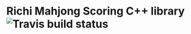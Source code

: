 # Richi Mahjong Scoring C++ library ![Travis build status](https://travis-ci.org/ycraft/mahjong.svg?branch=master)
